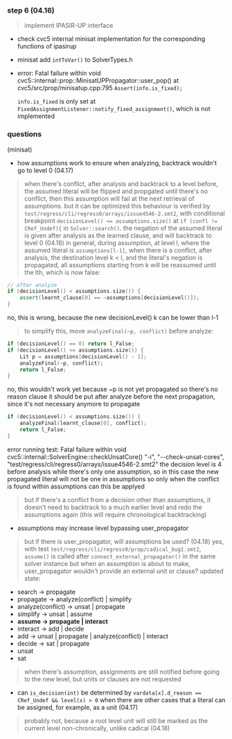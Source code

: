 ### step 6 (04.16)

> implement IPASIR-UP interface

- check cvc5 internal minisat implementation for the corresponding functions of ipasirup

- minisat add `intToVar()` to SolverTypes.h

- error:
  Fatal failure within void cvc5::internal::prop::MinisatUPPropagator::user_pop() at cvc5/src/prop/minisatup.cpp:795  `Assert(info.is_fixed);`

  `info.is_fixed` is only set at `FixedAssignmentListener::notify_fixed_assignment()`, which is not implemented

### questions

(minisat)

- how assumptions work to ensure when analyzing, backtrack wouldn't go to level 0
(04.17)
> when there's conflict, after analysis and backtrack to a level before, the assumed literal will be flipped and propgated until there's no conflict, then this assumption will fail at the next retrieval of assumptions. but it can be optimized
> this behaviour is verified by `test/regress/cli/regress0/arrays/issue4546-2.smt2`, with conditional breakpoint `decisionLevel() <= assumptions.size()` at `if (confl != CRef_Undef){` in `Solver::search()`. the negation of the assumed literal is given after analysis as the learned clause, and will backtrack to level 0
(04.18)
> in general, during assumption, at level l, where the assumed literal is `assumptions[l-1]`, when there is a conflict, after analysis, the destination level k < l, and the literal's negation is propagated, all assumptions starting from k will be reassumed until the lth, which is now false:
  ```c++
  // after analyze
  if (decisionLevel() < assumptions.size()) {
      assert(learnt_clause[0] == ~assumptions[decisionLevel()]);
  }
  ```
  no, this is wrong, because the new decisionLevel() k can be lower than l-1
> to simplify this, move `analyzeFinal(~p, conflict)` before analyze:
  ```c++
  if (decisionLevel() == 0) return l_False;
  if (decisionLevel() <= assumptions.size()) {
      Lit p = assumptions[decisionLevel() - 1];
      analyzeFinal(~p, conflict);
      return l_False;
  }
  ```
  no, this wouldn't work yet because ~p is not yet propagated so there's no reason clause
  it should be put after analyze before the next propagation, since it's not necessary anymore to propagate
  ```c++
  if (decisionLevel() < assumptions.size()) {
      analyzeFinal(learnt_clause[0], conflict);
      return l_False;
  }
  ```
  error running test: Fatal failure within void cvc5::internal::SolverEngine::checkUnsatCore()
    "-i",
    "--check-unsat-cores",
    "test/regress/cli/regress0/arrays/issue4546-2.smt2"
  the decision level is 4 before analysis while there's only one assumption, so in this case the new propagated literal will not be one in assumptions
  so only when the conflict is found within assumptions can this be applyed
> but if there's a conflict from a decision other than assumptions, it doesn't need to backtrack to a much earlier level and redo the assumptions again (this will require chronological backtracking)

- assumptions may increase level bypassing user_propagator
> but if there is user_propagator, will assumptions be used?
(04.18)
> yes, with test `test/regress/cli/regress0/prop/cadical_bug1.smt2`, `assume()` is called after `connect_external_propagator()` in the same solver instance
> but when an assumption is about to make, user_propagator wouldn't provide an external unit or clause?
> updated state:
  - search -> propagate
  - propagate -> analyze(conflict) | simplify
  - analyze(conflict) -> unsat | propagate
  - simplify -> unsat | assume
  - **assume -> propagate | interact**
  - interact -> add | decide
  - add -> unsat | propagate | analyze(conflict) | interact
  - decide -> sat | propagate
  - unsat
  - sat
> when there's assumption, assignments are still notified before going to the new level, but units or clauses are not requested

- can `is_decision(int)` be determined by `vardata[x].d_reason == CRef_Undef && level(x) > 0` when there are other cases that a literal can be assigned, for example, as a unit
(04.17)
> probably not, because a root level unit will still be marked as the current level non-chronically, unlike cadical
(04.18)
